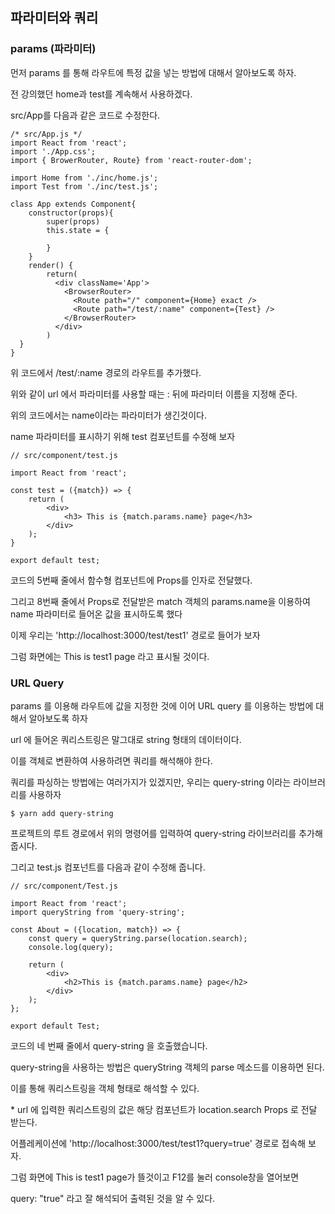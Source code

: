 ## 파라미터와 쿼리



### params (파라미터)

먼저 params 를 통해 라우트에 특정 값을 넣는 방법에 대해서 알아보도록 하자.

전  강의했던 home과 test를 계속해서 사용하겠다.



src/App를 다음과 같은 코드로 수정한다.

```react
/* src/App.js */
import React from 'react';
import './App.css';
import { BrowerRouter, Route} from 'react-router-dom';

import Home from './inc/home.js';
import Test from './inc/test.js';

class App extends Component{
    constructor(props){
        super(props)
        this.state = {
            
        }
    }
    render() {
        return(
          <div className='App'>
            <BrowserRouter>
              <Route path="/" component={Home} exact />
              <Route path="/test/:name" component={Test} />
            </BrowserRouter>
          </div>
        )
  }
}
```



위 코드에서 /test/:name 경로의 라우트를 추가했다.

위와 같이 url 에서 파라미터를 사용할 때는 : 뒤에 파라미터 이름을 지정해 준다.

위의 코드에서는 name이라는 파라미터가 생긴것이다.



name 파라미터를 표시하기 위해 test 컴포넌트를 수정해 보자



```react
// src/component/test.js

import React from 'react';

const test = ({match}) => {
    return (
        <div>
            <h3> This is {match.params.name} page</h3>
        </div>
    );
}

export default test;
```



코드의 5번째 줄에서 함수형 컴포넌트에 Props를 인자로 전달했다.

그리고 8번째 줄에서 Props로 전달받은 match 객체의 params.name을 이용하여 name 파라미터로 들어온 값을 표시하도록 했다

이제 우리는 'http://localhost:3000/test/test1' 경로로 들어가 보자

그럼 화면에는 This is test1 page 라고 표시될 것이다. 



### URL Query

params 를 이용해 라우트에 값을 지정한 것에 이어 URL query 를 이용하는 방법에 대해서 알아보도록 하자

url 에 들어온 쿼리스트링은 말그대로 string 형태의 데이터이다.

이를 객체로 변환하여 사용하려면 쿼리를 해석해야 한다.

쿼리를 파싱하는 방법에는 여러가지가 있겠지만, 우리는 query-string 이라는 라이브러리를 사용하자

```react
$ yarn add query-string
```



프로젝트의 루트 경로에서 위의 명령어를 입력하여 query-string 라이브러리를 추가해 줍시다.

그리고 test.js 컴포넌트를 다음과 같이 수정해 줍니다.

```react
// src/component/Test.js

import React from 'react';
import queryString from 'query-string';
 
const About = ({location, match}) => {
    const query = queryString.parse(location.search);
    console.log(query);
 
    return (
        <div>
            <h2>This is {match.params.name} page</h2>
        </div>
    );
};
 
export default Test;
```

코드의 네 번째 줄에서 query-string 을 호출했습니다.

query-string을 사용하는 방법은 queryString 객체의 parse 메소드를 이용하면 된다.

이를 통해 쿼리스트링을 객체 형태로 해석할 수 있다.

\* url 에 입력한 쿼리스트링의 값은 해당 컴포넌트가 location.search Props 로 전달 받는다.

어플레케이션에  'http://localhost:3000/test/test1?query=true' 경로로 접속해 보자.



그럼 화면에 This is test1 page가 뜰것이고 F12를 눌러 console창을 열어보면

query: "true" 라고 잘 해석되어 출력된 것을 알 수 있다.

